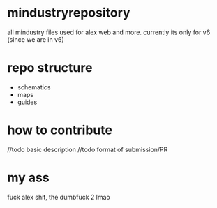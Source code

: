 # mindustryrepository
all mindustry files used for alex web and more.
currently its only for v6 (since we are in v6)

# repo structure

- schematics
- maps
- guides

# how to contribute

//todo basic description
//todo format of submission/PR

# my ass

fuck alex shit, the dumbfuck 2 lmao
